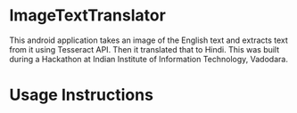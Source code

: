 # ImageTextTranslator

This android application takes an image of the English text and extracts text from it using Tesseract API. Then it translated that to Hindi. This was built during a Hackathon at Indian Institute of Information Technology, Vadodara.  


# Usage Instructions

